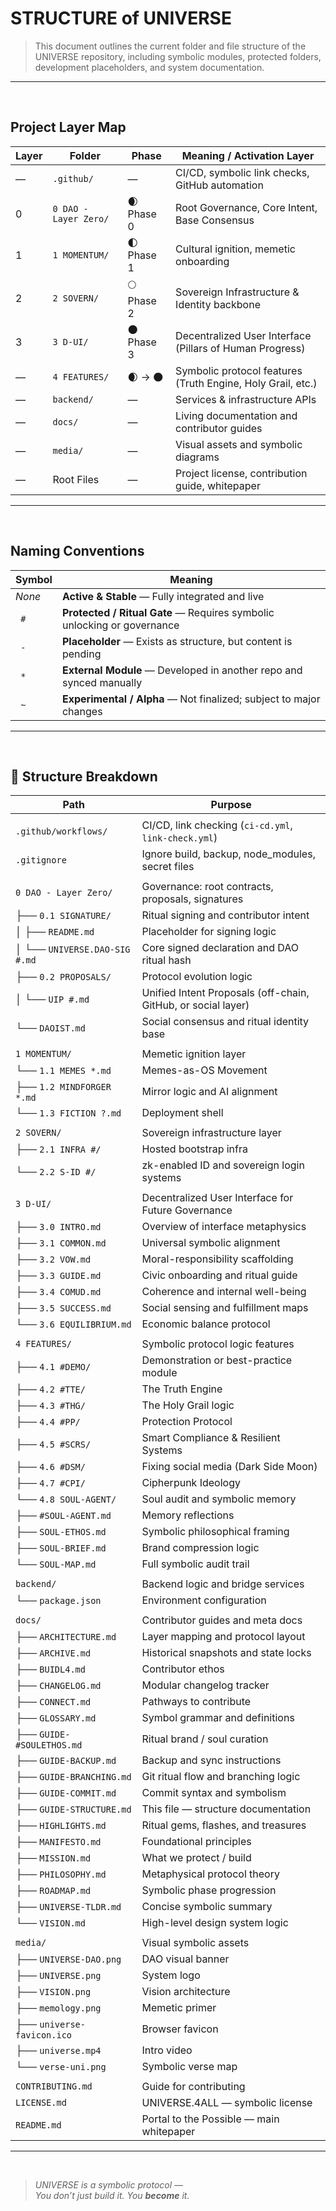 # STRUCTURE of UNIVERSE

>This document outlines the current folder and file structure of the UNIVERSE repository, including symbolic modules, protected folders, development placeholders, and system documentation.

---

<br>

## Project Layer Map

| Layer | Folder                | Phase         | Meaning / Activation Layer                                               |
|-------|-----------------------|---------------|---------------------------------------------------------------------------|
| —     | `.github/`            | —             | CI/CD, symbolic link checks, GitHub automation                           |
| 0     | `0 DAO - Layer Zero/` | 🌒 Phase 0    | Root Governance, Core Intent, Base Consensus                              |
| 1     | `1 MOMENTUM/`         | 🌓 Phase 1           | Cultural ignition, memetic onboarding                              |
| 2     | `2 SOVERN/`           | 🌕 Phase 2    | Sovereign Infrastructure & Identity backbone                             |
| 3     | `3 D-UI/`             | 🌑 Phase 3    | Decentralized User Interface (Pillars of Human Progress)                 |
| —     | `4 FEATURES/`         | 🌒 → 🌑              | Symbolic protocol features (Truth Engine, Holy Grail, etc.)                     |
| —     | `backend/`            | —             | Services & infrastructure APIs                                           |
| —     | `docs/`               | —             | Living documentation and contributor guides                              |
| —     | `media/`              | —             | Visual assets and symbolic diagrams                                      |
| —     | Root Files            | —             | Project license, contribution guide, whitepaper                         |

---

<br>

## Naming Conventions

| Symbol     | Meaning                                                                 |
|------------|-------------------------------------------------------------------------|
| _None_     | **Active & Stable** — Fully integrated and live                         |
| ` #`       | **Protected / Ritual Gate** — Requires symbolic unlocking or governance |
| ` -`       | **Placeholder** — Exists as structure, but content is pending           |
| ` *`       | **External Module** — Developed in another repo and synced manually     |
| ` ~`       | **Experimental / Alpha** — Not finalized; subject to major changes      |

---

<br>

## 📂 Structure Breakdown

| Path                           | Purpose                                                              |
|--------------------------------|----------------------------------------------------------------------|
|                                |                                                                      |
| `.github/workflows/`           | CI/CD, link checking (`ci-cd.yml`, `link-check.yml`)                 |
| `.gitignore`                   | Ignore build, backup, node_modules, secret files                     |
|                                |                                                                      |
| `0 DAO - Layer Zero/`          | Governance: root contracts, proposals, signatures                    |
| ├── `0.1 SIGNATURE/`           | Ritual signing and contributor intent                                |
| │   ├── `README.md`            | Placeholder for signing logic                                        |
| │   └── `UNIVERSE.DAO-SIG #.md`| Core signed declaration and DAO ritual hash                          |
| ├── `0.2 PROPOSALS/`           | Protocol evolution logic                                             |
| │   └── `UIP #.md`             | Unified Intent Proposals (off-chain, GitHub, or social layer)        |
| └── `DAOIST.md`                | Social consensus and ritual identity base                            |
|                                |                                                                      |
| `1 MOMENTUM/`                     | Memetic ignition layer                                               |
| └── `1.1 MEMES *.md`                 | Memes-as-OS Movement                                                 |
| ├── `1.2 MINDFORGER *.md`            | Mirror logic and AI alignment                                        |
| └── `1.3 FICTION ?.md`          | Deployment shell                                                     |
|                                |                                                                      |
| `2 SOVERN/`                    | Sovereign infrastructure layer                                       |
| ├── `2.1 INFRA #/`             | Hosted bootstrap infra                                               |
| └── `2.2 S-ID #/`              | zk-enabled ID and sovereign login systems                            |
|                                |                                                                      |
| `3 D-UI/`                      | Decentralized User Interface for Future Governance                   |
| ├── `3.0 INTRO.md`             | Overview of interface metaphysics                                    |
| ├── `3.1 COMMON.md`            | Universal symbolic alignment                                         |
| ├── `3.2 VOW.md`               | Moral-responsibility scaffolding                                     |
| ├── `3.3 GUIDE.md`             | Civic onboarding and ritual guide                                    |
| ├── `3.4 COMUD.md`             | Coherence and internal well-being                                    |
| ├── `3.5 SUCCESS.md`           | Social sensing and fulfillment maps                                  |
| └── `3.6 EQUILIBRIUM.md`       | Economic balance protocol                                            |
|                                |                                                                      |
| `4 FEATURES/`                  | Symbolic protocol logic features                                     |
| ├── `4.1 #DEMO/`               | Demonstration or best-practice module                                |
| ├── `4.2 #TTE/`                | The Truth Engine                                                    |
| ├── `4.3 #THG/`                | The Holy Grail logic                                                 |
| ├── `4.4 #PP/`                 | Protection Protocol                                                  |
| ├── `4.5 #SCRS/`               | Smart Compliance & Resilient Systems                                 |
| ├── `4.6 #DSM/`                | Fixing social media (Dark Side Moon)                                 |
| ├── `4.7 #CPI/`                | Cipherpunk Ideology                                                  |
| └── `4.8 SOUL-AGENT/`          | Soul audit and symbolic memory                                       |
|     ├── `#SOUL-AGENT.md`       | Memory reflections                                                   |
|     ├── `SOUL-ETHOS.md`        | Symbolic philosophical framing                                       |
|     ├── `SOUL-BRIEF.md`        | Brand compression logic                                              |
|     └── `SOUL-MAP.md`          | Full symbolic audit trail                                            |
|                                |                                                                      |
| `backend/`                     | Backend logic and bridge services                                    |
| └── `package.json`             | Environment configuration                                            |
|                                |                                                                      |
| `docs/`                        | Contributor guides and meta docs                                     |
| ├── `ARCHITECTURE.md`          | Layer mapping and protocol layout                                    |
| ├── `ARCHIVE.md`               | Historical snapshots and state locks                                 |
| ├── `BUIDL4.md`                | Contributor ethos                                                    |
| ├── `CHANGELOG.md`             | Modular changelog tracker                                            |
| ├── `CONNECT.md`               | Pathways to contribute                                               |
| ├── `GLOSSARY.md`              | Symbol grammar and definitions                                       |
| ├── `GUIDE-#SOULETHOS.md`      | Ritual brand / soul curation                                         |
| ├── `GUIDE-BACKUP.md`          | Backup and sync instructions                                         |
| ├── `GUIDE-BRANCHING.md`       | Git ritual flow and branching logic                                  |
| ├── `GUIDE-COMMIT.md`          | Commit syntax and symbolism                                          |
| ├── `GUIDE-STRUCTURE.md`       | This file — structure documentation                                  |
| ├── `HIGHLIGHTS.md`            | Ritual gems, flashes, and treasures                                  |
| ├── `MANIFESTO.md`             | Foundational principles                                              |
| ├── `MISSION.md`               | What we protect / build                                              |
| ├── `PHILOSOPHY.md`            | Metaphysical protocol theory                                         |
| ├── `ROADMAP.md`               | Symbolic phase progression                                           |
| ├── `UNIVERSE-TLDR.md`         | Concise symbolic summary                                             |
| └── `VISION.md`                | High-level design system logic                                       |
|                                |                                                                      |
| `media/`                       | Visual symbolic assets                                               |
| ├── `UNIVERSE-DAO.png`         | DAO visual banner                                                    |
| ├── `UNIVERSE.png`             | System logo                                                          |
| ├── `VISION.png`               | Vision architecture                                                  |
| ├── `memology.png`             | Memetic primer                                                       |
| ├── `universe-favicon.ico`     | Browser favicon                                                      |
| ├── `universe.mp4`             | Intro video                                                          |
| └── `verse-uni.png`            | Symbolic verse map                                                   |
|                                |                                                                      |
| `CONTRIBUTING.md`              | Guide for contributing                                               |
| `LICENSE.md`                   | UNIVERSE.4ALL — symbolic license                                     |
| `README.md`                    | Portal to the Possible — main whitepaper                             |

---

<br>

> _UNIVERSE is a symbolic protocol —  
> You don’t just build it. You **become** it._
